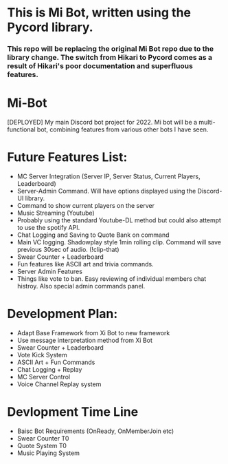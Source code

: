 # This is Mi Bot, written using the Pycord library.

### This repo will be replacing the original Mi Bot repo due to the library change. The switch from Hikari to Pycord comes as a result of Hikari's poor documentation and superfluous features.

# Mi-Bot
[DEPLOYED] My main Discord bot project for 2022. Mi bot will be a multi-functional bot, combining features from various other bots I have seen.


# Future Features List:
 - MC Server Integration (Server IP, Server Status, Current Players, Leaderboard)
  - Server-Admin Command. Will  have options displayed using the Discord-UI library.
  - Command to show current players on the server
 - Music Streaming (Youtube)
  - Probably using the standard Youtube-DL method but could also attempt to use the spotify API.
 - Chat Logging and Saving to Quote Bank on command
 - Main VC logging. Shadowplay style 1min rolling clip. Command will save previous 30sec of audio. (!clip-that)
 - Swear Counter + Leaderboard
 - Fun features like ASCII art and trivia commands.
 - Server Admin Features
  - Things like vote to ban. Easy reviewing of individual members chat histroy. Also special admin commands panel.

# Development Plan:
 - Adapt Base Framework from Xi Bot to new framework
 - Use message interpretation method from Xi Bot
 - Swear Counter + Leaderboard
 - Vote Kick System
 - ASCII Art + Fun Commands
 - Chat Logging + Replay
 - MC Server Control
 - Voice Channel Replay system

# Devlopment Time Line
  - Baisc Bot Requirements (OnReady, OnMemberJoin etc)
  - Swear Counter T0
  - Quote System T0
  - Music Playing System
